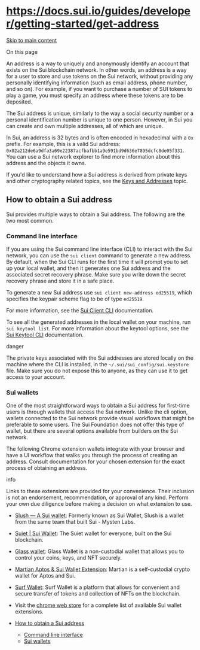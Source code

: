 # https://docs.sui.io/guides/developer/getting-started/get-address

[Skip to main content](https://docs.sui.io/guides/developer/getting-started/get-address#__docusaurus_skipToContent_fallback)

On this page

An address is a way to uniquely and anonymously identify an account that exists on the Sui blockchain network. In other words, an address is a way for a user to store and use tokens on the Sui network, without providing any personally identifying information (such as email address, phone number, and so on). For example, if you want to purchase a number of SUI tokens to play a game, you must specify an address where these tokens are to be deposited.

The Sui address is unique, similarly to the way a social security number or a personal identification number is unique to one person. However, in Sui you can create and own multiple addresses, all of which are unique.

In Sui, an address is 32 bytes and is often encoded in hexadecimal with a `0x` prefix. For example, this is a valid Sui address: `0x02a212de6a9dfa3a69e22387acfbafbb1a9e591bd9d636e7895dcfc8de05f331`. You can use a Sui network explorer to find more information about this address and the objects it owns.

If you'd like to understand how a Sui address is derived from private keys and other cryptography related topics, see the [Keys and Addresses](https://docs.sui.io/concepts/cryptography/transaction-auth/keys-addresses) topic.

## How to obtain a Sui address [​](https://docs.sui.io/guides/developer/getting-started/get-address\#how-to-obtain-a-sui-address "Direct link to How to obtain a Sui address")

Sui provides multiple ways to obtain a Sui address. The following are the two most common.

### Command line interface [​](https://docs.sui.io/guides/developer/getting-started/get-address\#command-line-interface "Direct link to Command line interface")

If you are using the Sui command line interface (CLI) to interact with the Sui network, you can use the `sui client` command to generate a new address. By default, when the Sui CLI runs for the first time it will prompt you to set up your local wallet, and then it generates one Sui address and the associated secret recovery phrase. Make sure you write down the secret recovery phrase and store it in a safe place.

To generate a new Sui address use `sui client new-address ed25519`, which specifies the keypair scheme flag to be of type `ed25519`.

For more information, see the [Sui Client CLI](https://docs.sui.io/references/cli/client) documentation.

To see all the generated addresses in the local wallet on your machine, run `sui keytool list`. For more information about the keytool options, see the [Sui Keytool CLI](https://docs.sui.io/references/cli/keytool) documentation.

danger

The private keys associated with the Sui addresses are stored locally on the machine where the CLI is installed, in the `~/.sui/sui_config/sui.keystore` file. Make sure you do not expose this to anyone, as they can use it to get access to your account.

### Sui wallets [​](https://docs.sui.io/guides/developer/getting-started/get-address\#sui-wallets "Direct link to Sui wallets")

One of the most straightforward ways to obtain a Sui address for first-time users is through wallets that access the Sui network. Unlike the cli option, wallets connected to the Sui network provide visual workflows that might be preferable to some users. The Sui Foundation does not offer this type of wallet, but there are several options available from builders on the Sui network.

The following Chrome extension wallets integrate with your browser and have a UI workflow that walks you through the process of creating an address. Consult documentation for your chosen extension for the exact process of obtaining an address.

info

Links to these extensions are provided for your convenience. Their inclusion is not an endorsement, recommendation, or approval of any kind. Perform your own due diligence before making a decision on what extension to use.

- [Slush — A Sui wallet](https://chromewebstore.google.com/detail/sui-wallet/opcgpfmipidbgpenhmajoajpbobppdil): Formerly known as Sui Wallet, Slush is a wallet from the same team that built Sui - Mysten Labs.
- [Suiet \| Sui Wallet](https://chromewebstore.google.com/detail/suiet-sui-wallet/khpkpbbcccdmmclmpigdgddabeilkdpd): The Suiet wallet for everyone, built on the Sui blockchain.
- [Glass wallet](https://chromewebstore.google.com/detail/glass-wallet-sui-wallet/loinekcabhlmhjjbocijdoimmejangoa): Glass Wallet is a non-custodial wallet that allows you to control your coins, keys, and NFT securely.
- [Martian Aptos & Sui Wallet Extension](https://chromewebstore.google.com/detail/martian-aptos-sui-wallet/efbglgofoippbgcjepnhiblaibcnclgk): Martian is a self-custodial crypto wallet for Aptos and Sui.
- [Surf Wallet](https://chromewebstore.google.com/detail/surf-wallet/emeeapjkbcbpbpgaagfchmcgglmebnen): Surf Wallet is a platform that allows for convenient and secure transfer of tokens and collection of NFTs on the blockchain.
- Visit the [chrome web store](https://chromewebstore.google.com/search/sui%20wallet) for a complete list of available Sui wallet extensions.

- [How to obtain a Sui address](https://docs.sui.io/guides/developer/getting-started/get-address#how-to-obtain-a-sui-address)
  - [Command line interface](https://docs.sui.io/guides/developer/getting-started/get-address#command-line-interface)
  - [Sui wallets](https://docs.sui.io/guides/developer/getting-started/get-address#sui-wallets)